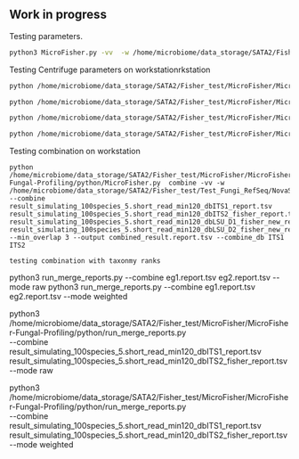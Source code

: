 ## Work in progress

Testing parameters.
```bash
python3 MicroFisher.py -vv  -w /home/microbiome/data_storage/SATA2/Fisher_test/ --centrifuge_path '' --db_path short_DBs/LSU_D1D2_DBs_new/ --prefix simulating_100species_r5.short_read  --min 120 --db ITS1 --dry
```

Testing Centrifuge parameters on workstationrkstation
```bash
python /home/microbiome/data_storage/SATA2/Fisher_test/MicroFisher/MicroFisher-Fungal-Profiling/python/MicroFisher.py  search -vv  -w /home/microbiome/data_storage/SATA2/Fisher_test/Test_Fungi_RefSeq/NovaSeq_test/hitlength_test/simulating_100species_5/  --db_path /home/microbiome/data_storage/SATA2/Fisher_test/short_DBs/ITS_DBs/ --prefix simulating_100species_5.short_read --dry --min 120 --db ITS1

python /home/microbiome/data_storage/SATA2/Fisher_test/MicroFisher/MicroFisher-Fungal-Profiling/python/MicroFisher.py  search -vv  -w /home/microbiome/data_storage/SATA2/Fisher_test/Test_Fungi_RefSeq/NovaSeq_test/hitlength_test/simulating_100species_5/  --db_path /home/microbiome/data_storage/SATA2/Fisher_test/short_DBs/ITS_DBs/ --prefix simulating_100species_5.short_read --dry --min 120 --db ITS2_fisher

python /home/microbiome/data_storage/SATA2/Fisher_test/MicroFisher/MicroFisher-Fungal-Profiling/python/MicroFisher.py  search -vv  -w /home/microbiome/data_storage/SATA2/Fisher_test/Test_Fungi_RefSeq/NovaSeq_test/hitlength_test/simulating_100species_5/  --db_path /home/microbiome/data_storage/SATA2/Fisher_test/short_DBs/LSU_D1D2_DBs_new/ --prefix simulating_100species_5.short_read --dry --min 120 --db LSU_D1_fisher_new

python /home/microbiome/data_storage/SATA2/Fisher_test/MicroFisher/MicroFisher-Fungal-Profiling/python/MicroFisher.py  search -vv  -w /home/microbiome/data_storage/SATA2/Fisher_test/Test_Fungi_RefSeq/NovaSeq_test/hitlength_test/simulating_100species_5/  --db_path /home/microbiome/data_storage/SATA2/Fisher_test/short_DBs/LSU_D1D2_DBs_new/ --prefix simulating_100species_5.short_read --dry --min 120 --db LSU_D2_fisher_new
```
Testing combination on workstation
```
python /home/microbiome/data_storage/SATA2/Fisher_test/MicroFisher/MicroFisher-Fungal-Profiling/python/MicroFisher.py  combine -vv -w /home/microbiome/data_storage/SATA2/Fisher_test/Test_Fungi_RefSeq/NovaSeq_test/hitlength_test/simulating_100species_5/ --combine result_simulating_100species_5.short_read_min120_dbITS1_report.tsv result_simulating_100species_5.short_read_min120_dbITS2_fisher_report.tsv result_simulating_100species_5.short_read_min120_dbLSU_D1_fisher_new_report.tsv result_simulating_100species_5.short_read_min120_dbLSU_D2_fisher_new_report.tsv --min_overlap 3 --output combined_result.report.tsv --combine_db ITS1 ITS2
```

```
testing combination with taxonmy ranks
```
python3 run_merge_reports.py  --combine eg1.report.tsv eg2.report.tsv --mode raw
python3 run_merge_reports.py  --combine eg1.report.tsv eg2.report.tsv --mode weighted
       
       
python3 /home/microbiome/data_storage/SATA2/Fisher_test/MicroFisher/MicroFisher-Fungal-Profiling/python/run_merge_reports.py  \
       --combine result_simulating_100species_5.short_read_min120_dbITS1_report.tsv result_simulating_100species_5.short_read_min120_dbITS2_fisher_report.tsv \
       --mode raw
       
python3 /home/microbiome/data_storage/SATA2/Fisher_test/MicroFisher/MicroFisher-Fungal-Profiling/python/run_merge_reports.py  \
       --combine result_simulating_100species_5.short_read_min120_dbITS1_report.tsv result_simulating_100species_5.short_read_min120_dbITS2_fisher_report.tsv \
       --mode weighted
       

